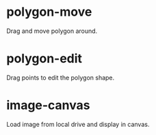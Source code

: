 # polygon-move
Drag and move polygon around.

# polygon-edit
Drag points to edit the polygon shape.

# image-canvas
Load image from local drive and display in canvas.
